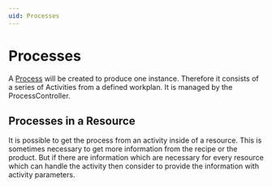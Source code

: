 ```yaml
---
uid: Processes
---
```

# Processes

A [Process](/src/Moryx.AbstractionLayer/Process/IProcess.cs) will be created to produce one instance. Therefore it consists of a series of Activities from a defined workplan. It is managed by the ProcessController.

## Processes in a Resource

It is possible to get the process from an activity inside of a resource. This is sometimes necessary to get more information from the recipe or the product. But if there are information which are necessary for every resource which can handle the activity then consider to provide the information with activity parameters.